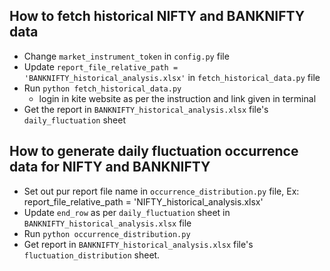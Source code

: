 ## How to fetch historical NIFTY and BANKNIFTY data
* Change `market_instrument_token` in `config.py` file
* Update `report_file_relative_path = 'BANKNIFTY_historical_analysis.xlsx'` in `fetch_historical_data.py` file
* Run `python fetch_historical_data.py`
  * login in kite website as per the instruction and link given in terminal
* Get the report in `BANKNIFTY_historical_analysis.xlsx` file's `daily_fluctuation` sheet

## How to generate daily fluctuation occurrence data for NIFTY and BANKNIFTY
* Set out pur report file name in `occurrence_distribution.py` file, Ex: report_file_relative_path = 'NIFTY_historical_analysis.xlsx'
* Update `end_row` as per `daily_fluctuation` sheet in `BANKNIFTY_historical_analysis.xlsx` file 
* Run `python occurrence_distribution.py`
* Get report in `BANKNIFTY_historical_analysis.xlsx` file's `fluctuation_distribution` sheet.
